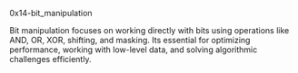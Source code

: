 0x14-bit_manipulation


Bit manipulation focuses on working directly with bits using operations like AND, OR, XOR, shifting, and masking. Its  essential for optimizing performance, working with low-level data, and solving algorithmic challenges efficiently.
